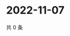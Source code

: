 # 2022-11-07

共 0 条

<!-- BEGIN WEIBO -->
<!-- 最后更新时间 Mon Nov 07 2022 06:15:43 GMT+0800 (China Standard Time) -->

<!-- END WEIBO -->
